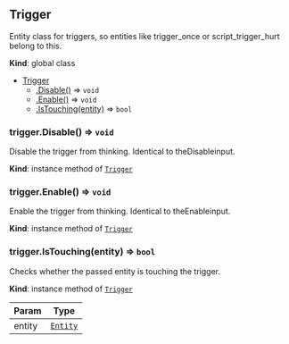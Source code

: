 <a name="Trigger"></a>

## Trigger
Entity class for triggers, so entities like trigger_once or script_trigger_hurt belong to this.

**Kind**: global class  

* [Trigger](#Trigger)
    * [.Disable()](#Trigger+Disable) ⇒ <code>void</code>
    * [.Enable()](#Trigger+Enable) ⇒ <code>void</code>
    * [.IsTouching(entity)](#Trigger+IsTouching) ⇒ <code>bool</code>

<a name="Trigger+Disable"></a>

### trigger.Disable() ⇒ <code>void</code>
Disable the trigger from thinking. Identical to theDisableinput.

**Kind**: instance method of [<code>Trigger</code>](#Trigger)  
<a name="Trigger+Enable"></a>

### trigger.Enable() ⇒ <code>void</code>
Enable the trigger from thinking. Identical to theEnableinput.

**Kind**: instance method of [<code>Trigger</code>](#Trigger)  
<a name="Trigger+IsTouching"></a>

### trigger.IsTouching(entity) ⇒ <code>bool</code>
Checks whether the passed entity is touching the trigger.

**Kind**: instance method of [<code>Trigger</code>](#Trigger)  

| Param | Type |
| --- | --- |
| entity | [<code>Entity</code>](#Entity) | 

